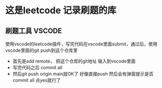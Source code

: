# 这是leetcode 记录刷题的库


## 刷题工具 VSCODE
使用vscode的leetcode插件，写完代码在vscode里面submit，通过后，使用vscode里面的git push到这个仓库里
+ 首先是add remote， 把这个仓库的git地址 输入到vscode里面
+ 写完代码之后 commit all
+ 然后git push origin main就OK了 好像直接push 然后会有弹窗提示是否commit all 点yes就行了